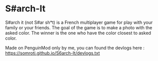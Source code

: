 # S#arch-It
S#arch it (not S#ar sh*t) is a French multiplayer game for play with your family or your friends.
The goal of the game is to make a photo with the asked color. The winner is the one who have the color closest to asked color.

Made on PenguinMod only by me, you can found the devlogs here : https://somroti.github.io/S6arch-It/devlogs.txt
